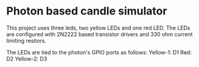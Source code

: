 # Photon based candle simulator
This project uses three leds, two yellow LEDs and one red LED.
The LEDs are configured with 2N2222 based transistor drivers and 330 ohm current limiting resitors.  

The LEDs are tied to the photon's GPIO ports as follows:
Yellow-1: D1
Red:      D2
Yellow-2: D3


